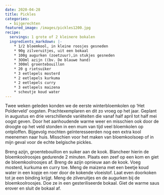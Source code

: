 ```yaml
---
date: 2020-04-28
title: Pickles
categories:
  - bijgerechten
featured_image: /images/pickles1200.jpg
recipe:
  servings: 1 grote of 2 kleinere bokalen
  ingredients_markdown: |-
    * 1/2 bloemkool, in kleine roosjes gesneden
    * 90g zilveruitjes, uit een bokaal 
    * 100g augurken (zoetzuur),in stukjes gesneden
    * 3OOml azijn ((bv. De blauwe hand)
    * 300ml groentebouillon
    * 20 g rietsuiker
    * 3 eetlepels mosterd
    * 2 eetlepels kurkuma
    * 2 eetlepels curry
    * 3 eetlepels maizena    * scheutje koud water
---
```

Twee weken geleden konden we de eerste winterbloemkolen op ‘Het Polderveld’ oogsten.
Prachtexemplaren en dit zo vroeg op het jaar.
Geplant in augustus en drie verschillende variëteiten die vanaf half april tot half mei oogst geven.
Door het aanhoudende warme weer en misschien ook door de droogte op het veld stonden in een mum van tijd veel bloemkolen op ontploffen. 
Bijgevolg mochten geïnteresseerden nog een extra kool meenemen naar huis. Misschien voor het maken van bloemkoolsoep of in mijn geval voor de echte belgische pickles.



<!--more-->

Breng azijn, groentebouillon en suiker aan de kook.
Blancheer hierin de bloemkoolroosjes gedurende 2 minuten.
Plaats een zeef op een kom en giet de bloemkoolroosjes af.
Breng de azijn opnieuw aan de kook.
Voeg mosterd, kurkuma en curry toe.
Meng de maizena met een beetje koud water in een kopje en roer door de kokende vloeistof.
Laat even doorkoken tot je een binding krijgt.
Meng de zilveruitjes en de augurken bij de bloemkoolroosjes. Doe ze in een gesteriliseerde bokaal. Giet de warme saus erover en sluit de bokaal af.




